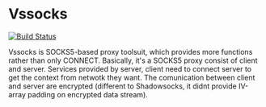 # Vssocks

[![Build Status](https://travis-ci.com/hchen90/vssocks.svg?branch=master)](https://travis-ci.com/hchen90/vssocks)

Vssocks is SOCKS5-based proxy toolsuit, which provides more functions rather than only CONNECT. Basically, it's a SOCKS5 proxy consist of client and server. Services provided by server, client need to connect server to get the context from netwotk they want. The comunication between client and server are encrypted (different to Shadowsocks, it didnt provide IV-array padding on encrypted data stream).

